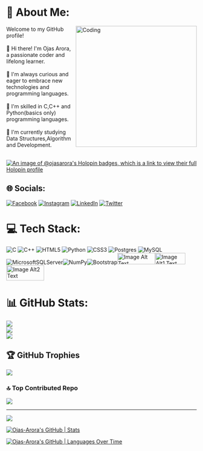 # 💫 About Me:
<img align ="right" alt="Coding"  width="320"  src="https://cdn.dribbble.com/users/4708248/screenshots/14864517/media/b062fc11710dae270fd4d914a6ff3f60.gif">
Welcome to my GitHub profile!<br><br>👋 Hi there! I'm Ojas Arora, a passionate coder and lifelong learner.<br><br>🌱 I'm always curious and eager to embrace new technologies and programming languages.<br><br>🔧 I'm skilled in C,C++ and Python(basics only) programming languages.<br><br>🎯 I'm currently studying Data Structures,Algorithm and Development.<br><br>

[![An image of @ojasarora's Holopin badges, which is a link to view their full Holopin profile](https://holopin.me/ojasarora)](https://holopin.io/@ojasarora)


## 🌐 Socials: 
[![Facebook](https://img.shields.io/badge/Facebook-%231877F2.svg?logo=Facebook&logoColor=white)](https://facebook.com/ojas.arora14@gmail.com) [![Instagram](https://img.shields.io/badge/Instagram-%23E4405F.svg?logo=Instagram&logoColor=white)](https://instagram.com/ojas.arora14) [![LinkedIn](https://img.shields.io/badge/LinkedIn-%230077B5.svg?logo=linkedin&logoColor=white)](https://linkedin.com/in/ojas-arora-34910a24b/) [![Twitter](https://img.shields.io/badge/Twitter-%231DA1F2.svg?logo=Twitter&logoColor=white)](https://twitter.com/@OjasArora2314)

# 💻 Tech Stack:
![C](https://img.shields.io/badge/c-%2300599C.svg?style=for-the-badge&logo=c&logoColor=white) ![C++](https://img.shields.io/badge/c++-%2300599C.svg?style=for-the-badge&logo=c%2B%2B&logoColor=white) ![HTML5](https://img.shields.io/badge/html5-%23E34F26.svg?style=for-the-badge&logo=html5&logoColor=white) ![Python](https://img.shields.io/badge/python-3670A0?style=for-the-badge&logo=python&logoColor=ffdd54) ![CSS3](https://img.shields.io/badge/css3-%231572B6.svg?style=for-the-badge&logo=css3&logoColor=white) ![Postgres](https://img.shields.io/badge/postgres-%23316192.svg?style=for-the-badge&logo=postgresql&logoColor=white) ![MySQL](https://img.shields.io/badge/mysql-%2300000f.svg?style=for-the-badge&logo=mysql&logoColor=white) ![MicrosoftSQLServer](https://img.shields.io/badge/Microsoft%20SQL%20Server-CC2927?style=for-the-badge&logo=microsoft%20sql%20server&logoColor=white)![NumPy](https://img.shields.io/badge/numpy-%23013243.svg?style=for-the-badge&logo=numpy&logoColor=white)![Bootstrap](https://img.shields.io/badge/bootstrap-%238511FA.svg?style=for-the-badge&logo=bootstrap&logoColor=white)<img src="https://www.shutterstock.com/image-vector/dbms-mean-database-management-system-260nw-1858108441.jpg" alt="Image Alt Text" width="100" height="30"><img src="https://codelearnstorage.s3.amazonaws.com/CodeCamp/CodeCamp/Upload/Course/fa2bdb40f4e449dca4514de8c8bca52d.jpg" alt="Image Alt1 Text" width="80" height="30">
<img src="https://play-lh.googleusercontent.com/bdi2hi2NwOnrdcP6jp2tS2t8hxVa-_fYTfQUmTz2l8dSQqS6JJp9coozgEPIyVWEumzi" alt="Image Alt2 Text" width="100" height="40">


# 📊 GitHub Stats:
![](https://github-readme-stats.vercel.app/api?username=Ojas-Arora&theme=blue-green&hide_border=false&include_all_commits=true&count_private=true)<br/>
![](https://github-readme-streak-stats.herokuapp.com/?user=Ojas-Arora&theme=blue-green&hide_border=false)<br/>
![](https://github-readme-stats.vercel.app/api/top-langs/?username=Ojas-Arora&theme=blue-green&hide_border=false&include_all_commits=true&count_private=true&layout=compact)


## 🏆 GitHub Trophies
![](https://github-profile-trophy.vercel.app/?username=Ojas-Arora&theme=radical&no-frame=false&no-bg=false&margin-w=4)

### 🔝 Top Contributed Repo
![](https://github-contributor-stats.vercel.app/api?username=Ojas-Arora&limit=5&theme=radical&combine_all_yearly_contributions=true)

---
[![](https://visitcount.itsvg.in/api?id=Ojas-Arora&icon=0&color=1)](https://visitcount.itsvg.in)

[![Ojas-Arora's GitHub | Stats](https://stats.quine.sh/Ojas-Arora/github?theme=dark)](https://quine.sh?utm_source=widgets&utm_campaign=Ojas-Arora)

[![Ojas-Arora's GitHub | Languages Over Time](https://stats.quine.sh/Ojas-Arora/languages-over-time?theme=dark)](https://quine.sh?utm_source=widgets&utm_campaign=Ojas-Arora)
<!-- Proudly created with GPRM ( https://gprm.itsvg.in ) -->
